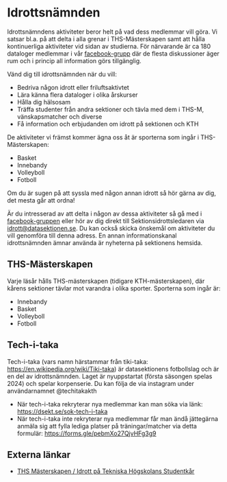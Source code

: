 # Idrottsnämnden

Idrottsnämndens aktiviteter beror helt på vad dess medlemmar vill göra. Vi satsar bl.a. på att delta i alla grenar i THS-Mästerskapen samt att hålla kontinuerliga aktiviteter vid sidan av studierna. För närvarande är ca 180 dataloger medlemmar i vår [facebook-grupp](https://www.facebook.com/groups/datafotboll/) där de flesta diskussioner äger rum och i princip all information görs tillgänglig.

Vänd dig till idrottsnämnden när du vill:

* Bedriva någon idrott eller friluftsaktivtet
* Lära känna flera dataloger i olika årskurser
* Hålla dig hälsosam
* Träffa studenter från andra sektioner och tävla med dem i THS-M, vänskapsmatcher och diverse
* Få information och erbjudanden om idrott på sektionen och KTH

De aktiviteter vi främst kommer ägna oss åt är sporterna som ingår i THS-Mästerskapen:

* Basket
* Innebandy
* Volleyboll
* Fotboll

Om du är sugen på att syssla med någon annan idrott så hör gärna av dig, det mesta går att ordna!

Är du intresserad av att delta i någon av dessa aktiviteter så gå med i [facebook-gruppen](https://www.facebook.com/groups/datakthsport) eller hör av dig direkt till Sektionsidrottsledaren via [idrott@datasektionen.se](mailto:idrott@datasektionen.se). Du kan också skicka önskemål om aktiviteter du vill genomföra till denna adress. En annan informationskanal idrottsnämnden ämnar använda är nyheterna på sektionens hemsida.

## THS-Mästerskapen

Varje läsår hålls THS-mästerskapen (tidigare KTH-mästerskapen), där kårens sektioner tävlar mot varandra i olika sporter. Sporterna som ingår är:

* Innebandy
* Basket
* Volleyboll
* Fotboll

## Tech-i-taka
Tech-i-taka (vars namn härstammar från tiki-taka: https://en.wikipedia.org/wiki/Tiki-taka) är datasektionens fotbollslag och är en del av idrottsnämnden. Laget är nyuppstartat (första säsongen spelas 2024) och spelar korpenserie. Du kan följa de via instagram under användarnamnet @techitakakth
* När tech-i-taka rekryterar nya medlemmar kan man söka via länk: https://dsekt.se/sok-tech-i-taka 
* När tech-i-taka inte rekryterar nya medlemmar får man ändå jättegärna anmäla sig att fylla lediga platser på träningar/matcher via detta formulär: https://forms.gle/pebmXo27QjvHFg3g9 

## Externa länkar

* [THS Mästerskapen / Idrott på Tekniska Högskolans Studentkår](http://ths.kth.se/om-ths/idrott/)